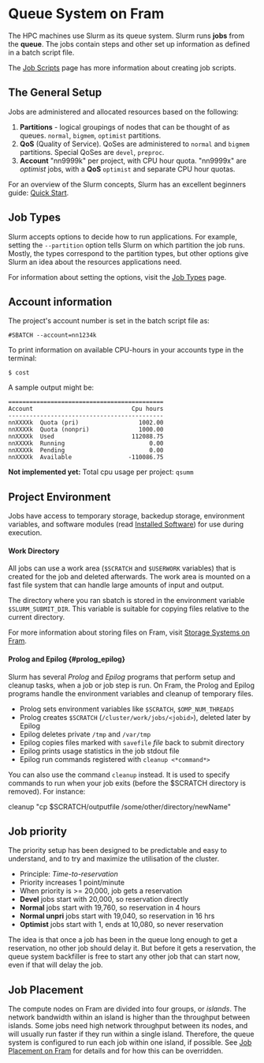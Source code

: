 # Queue System on Fram

The HPC machines use Slurm as its queue system. Slurm runs **jobs** from the
**queue**. The jobs contain steps and other set up information as defined
in a batch script file.

The [Job Scripts](jobscripts.md) page has more information about creating job scripts.

## The General Setup

Jobs are administered and allocated resources based on the following:
1. **Partitions** - logical groupings of nodes that can be thought of as queues.  `normal`, `bigmem`, `optimist` partitions.
2. **QoS** (Quality of Service). QoSes are administered to `normal` and `bigmem`
	partitions. Special QoSes are `devel`, `preproc`.
3. **Account** "nn9999k" per project, with CPU hour quota. "nn9999x" are *optimist* jobs, with a **QoS** `optimist`
and separate CPU hour quotas.


For an overview of the Slurm concepts, Slurm has an excellent beginners guide: [Quick Start](https://slurm.schedmd.com/quickstart.html).

## Job Types
Slurm accepts options to decide how to run applications. For example, setting the `--partition` option tells Slurm on which partition the job runs.
Mostly, the types correspond to the partition types, but other options give Slurm an idea about the resources applications need.

For information about setting the options, visit the [Job Types](jobtypes.md) page.


## Account information

The project's account number is set in the batch script file as:

    #SBATCH --account=nn1234k

To print information on available CPU-hours in your accounts type in the terminal:

    $ cost

A sample output might be:

    ============================================
    Account                            Cpu hours
    --------------------------------------------
    nnXXXXk  Quota (pri)                 1002.00
    nnXXXXk  Quota (nonpri)              1000.00
    nnXXXXk  Used                      112088.75
    nnXXXXk  Running                        0.00
    nnXXXXk  Pending                        0.00
    nnXXXXk  Available                -110086.75



**Not implemented yet:** Total cpu usage per project: `qsumm`

## Project Environment

Jobs have access to temporary storage, backedup storage, environment variables, and
software modules (read [Installed Software](../development/which_software_is_installed.md)) for use during execution.

#### Work Directory

All jobs can use a work area (`$SCRATCH` and `$USERWORK` variables) that is created for the job and deleted
afterwards. The work area is mounted on a fast file system that can handle large amounts of input and output.

The directory where you ran sbatch is stored in the environment variable `$SLURM_SUBMIT_DIR`. This variable is suitable for
copying files relative to the current directory.

For more information about storing files on Fram, visit [Storage Systems on Fram](../storage/storagesystems.md).

#### Prolog and Epilog {#prolog_epilog}

Slurm has several *Prolog* and *Epilog* programs that perform setup and cleanup
tasks, when a job or job step is run. On Fram, the Prolog and Epilog programs handle
the environment variables and cleanup of temporary files.

* Prolog sets environment variables like `$SCRATCH`, `$OMP_NUM_THREADS`
* Prolog creates `$SCRATCH` (`/cluster/work/jobs/<jobid>`), deleted later by Epilog
* Epilog deletes private `/tmp` and `/var/tmp`
* Epilog copies files marked with `savefile` *file* back to submit directory
* Epilog prints usage statistics in the job stdout file
* Epilog run commands registered with `cleanup <*command*>`

You can also use the command `cleanup` instead. It is used to specify commands to run when your job exits (before the $SCRATCH directory is removed).
For instance:

cleanup "cp $SCRATCH/outputfile /some/other/directory/newName"

## Job priority

The priority setup has been designed to be predictable and easy to
understand, and to try and maximize the utilisation of the cluster.

-   Principle: *Time-to-reservation*
-   Priority increases 1 point/minute
-   When priority is >= 20,000, job gets a reservation
-   **Devel** jobs start with 20,000, so reservation directly
-   **Normal** jobs start with 19,760, so reservation in 4 hours
-   **Normal unpri** jobs start with 19,040, so reservation in 16 hrs
-   **Optimist** jobs start with 1, ends at 10,080, so never reservation

The idea is that once a job has been in the queue long enough to get a
reservation, no other job should delay it. But before it gets a reservation,
the queue system backfiller is free to start any other job that can start now,
even if that will delay the job.

## Job Placement

The compute nodes on Fram are divided into four groups, or *islands*.  The
network bandwidth within an island is higher than the throughput between
islands.  Some jobs need high network throughput between its nodes, and will
usually run faster if they run within a single island.  Therefore, the queue
system is configured to run each job within one island, if possible.  See
[Job Placement on Fram](framjobplacement.md) for details and for how this can
be overridden.
